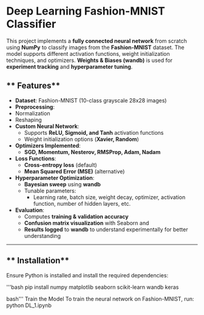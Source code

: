 # **Deep Learning Fashion-MNIST Classifier**  

This project implements a **fully connected neural network** from scratch using **NumPy** to classify images from the **Fashion-MNIST** dataset. The model supports different activation functions, weight initialization techniques, and optimizers. **Weights & Biases (wandb)** is used for **experiment tracking** and **hyperparameter tuning**.  

## ** Features**  

- **Dataset**: Fashion-MNIST (10-class grayscale 28x28 images)  
- **Preprocessing**:
- Normalization
- Reshaping  
- **Custom Neural Network**:  
  - Supports **ReLU, Sigmoid, and Tanh** activation functions  
  - Weight initialization options (**Xavier, Random**)  
- **Optimizers Implemented**:
  - **SGD, Momentum, Nesterov, RMSProp, Adam, Nadam**  
- **Loss Functions**:
  - **Cross-entropy loss** (default)  
  - **Mean Squared Error (MSE)** (alternative)  
- **Hyperparameter Optimization**:
  - **Bayesian sweep** using **wandb**  
  - Tunable parameters:  
    - Learning rate, batch size, weight decay, optimizer, activation function, number of hidden layers, etc.  
- **Evaluation**:
  - Computes **training & validation accuracy** 
  - **Confusion matrix visualization** with Seaborn  and 
  - **Results logged** to **wandb** to understand experimentally for better understanding

---

## ** Installation**  

Ensure Python is installed and install the required dependencies:  

'''bash
pip install numpy matplotlib seaborn scikit-learn wandb keras

bash'''
Train the Model
To train the neural network on Fashion-MNIST, run:
python DL_1.ipynb


